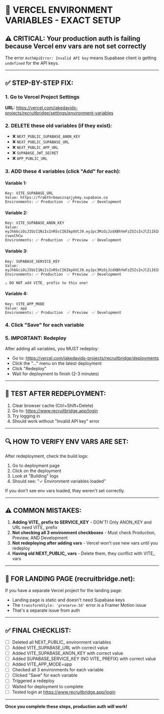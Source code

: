 # 🔧 VERCEL ENVIRONMENT VARIABLES - EXACT SETUP

## ⚠️ CRITICAL: Your production auth is failing because Vercel env vars are not set correctly

The error `AuthApiError: Invalid API key` means Supabase client is getting `undefined` for the API keys.

---

## ✅ STEP-BY-STEP FIX:

### 1. Go to Vercel Project Settings
**URL:** https://vercel.com/jakedavids-projects/recruitbridge/settings/environment-variables

### 2. DELETE these old variables (if they exist):
- ❌ `NEXT_PUBLIC_SUPABASE_ANON_KEY`
- ❌ `NEXT_PUBLIC_SUPABASE_URL`
- ❌ `NEXT_PUBLIC_APP_URL`
- ❌ `SUPABASE_JWT_SECRET`
- ❌ `APP_PUBLIC_URL`

### 3. ADD these 4 variables (click "Add" for each):

#### Variable 1:
```
Key: VITE_SUPABASE_URL
Value: https://frabthrbowszsqsjykmy.supabase.co
Environments: ✅ Production  ✅ Preview  ✅ Development
```

#### Variable 2:
```
Key: VITE_SUPABASE_ANON_KEY
Value: eyJhbGciOiJIUzI1NiIsInR5cCI6IkpXVCJ9.eyJpc3MiOiJzdXBhYmFzZSIsInJlZiI6ImZyYWJ0aHJib3dzenNxc2p5a215Iiwicm9sZSI6ImFub24iLCJpYXQiOjE3NjA2Mjk5MTIsImV4cCI6MjA3NjIwNTkxMn0.Lw_vt8PId8AtX4ZVijVbyR1VWuh1r9gMb4-cvwxChCw
Environments: ✅ Production  ✅ Preview  ✅ Development
```

#### Variable 3:
```
Key: SUPABASE_SERVICE_KEY
Value: eyJhbGciOiJIUzI1NiIsInR5cCI6IkpXVCJ9.eyJpc3MiOiJzdXBhYmFzZSIsInJlZiI6ImZyYWJ0aHJib3dzenNxc2p5a215Iiwicm9sZSI6InNlcnZpY2Vfcm9sZSIsImlhdCI6MTc2MDYyOTkxMiwiZXhwIjoyMDc2MjA1OTEyfQ.DPzrbi_XbAZBs4cG97uUGvQGgmQf7CED5p3dty0sgUM
Environments: ✅ Production  ✅ Preview  ✅ Development

⚠️ DO NOT add VITE_ prefix to this one!
```

#### Variable 4:
```
Key: VITE_APP_MODE
Value: app
Environments: ✅ Production  ✅ Preview  ✅ Development
```

### 4. Click "Save" for each variable

### 5. IMPORTANT: Redeploy
After adding all variables, you MUST redeploy:
- Go to: https://vercel.com/jakedavids-projects/recruitbridge/deployments
- Click the "..." menu on the latest deployment
- Click "Redeploy"
- Wait for deployment to finish (2-3 minutes)

---

## 🧪 TEST AFTER REDEPLOYMENT:

1. Clear browser cache (Ctrl+Shift+Delete)
2. Go to: https://www.recruitbridge.app/login
3. Try logging in
4. Should work without "Invalid API key" error

---

## 🔍 HOW TO VERIFY ENV VARS ARE SET:

After redeployment, check the build logs:
1. Go to deployment page
2. Click on the deployment
3. Look at "Building" logs
4. Should see: "✓ Environment variables loaded"

If you don't see env vars loaded, they weren't set correctly.

---

## ⚠️ COMMON MISTAKES:

1. **Adding VITE_ prefix to SERVICE_KEY** - DON'T! Only ANON_KEY and URL need VITE_ prefix
2. **Not checking all 3 environment checkboxes** - Must check Production, Preview, AND Development
3. **Not redeploying after adding vars** - Vercel won't use new vars until you redeploy
4. **Having old NEXT_PUBLIC_ vars** - Delete them, they conflict with VITE_ vars

---

## 📧 FOR LANDING PAGE (recruitbridge.net):

If you have a separate Vercel project for the landing page:
- Landing page is static and doesn't need Supabase keys
- The `transformStyle: 'preserve-3d'` error is a Framer Motion issue
- That's a separate issue from auth

---

## ✅ FINAL CHECKLIST:

- [ ] Deleted all NEXT_PUBLIC_ environment variables
- [ ] Added VITE_SUPABASE_URL with correct value
- [ ] Added VITE_SUPABASE_ANON_KEY with correct value
- [ ] Added SUPABASE_SERVICE_KEY (NO VITE_ PREFIX) with correct value
- [ ] Added VITE_APP_MODE=app
- [ ] Checked all 3 environments for each variable
- [ ] Clicked "Save" for each variable
- [ ] Triggered a redeploy
- [ ] Waited for deployment to complete
- [ ] Tested login at https://www.recruitbridge.app/login

---

**Once you complete these steps, production auth will work!**
